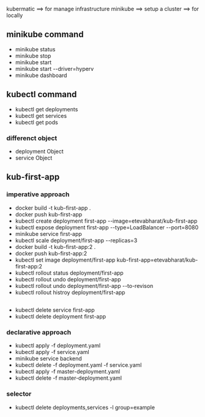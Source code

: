 kubermatic ==> for manage infrastructure
minikube ==> setup a cluster ==> for locally

## minikube command
* minikube status
* minikube stop
* minikube start
* minikube start --driver=hyperv
* minikube dashboard

## kubectl command
* kubectl get deployments
* kubectl get services
* kubectl get pods


### differenct object
* deployment Object
* service Object


## kub-first-app
### imperative approach
* docker build -t kub-first-app .
* docker push kub-first-app
* kubectl create deployment first-app --image=etevabharat/kub-first-app
* kubectl expose deployment first-app --type=LoadBalancer --port=8080
* minikube service first-app
* kubectl scale deployment/first-app --replicas=3
* docker build -t kub-first-app:2 .
* docker push kub-first-app:2
* kubectl set image deployment/first-app kub-first-app=etevabharat/kub-first-app:2
* kubectl rollout status deployment/first-app
* kubectl rollout undo deployment/first-app
* kubectl rollout undo deployment/first-app --to-revison
* kubectl rollout histroy deployment/first-app

##
* kubectl delete service first-app
* kubectl delete deployment first-app


### declarative approach
* kubectl apply -f deployment.yaml
* kubectl apply -f service.yaml
* minikube service backend
* kubectl delete -f deployment.yaml -f service.yaml
* kubectl apply -f master-deployment.yaml
* kubectl delete -f master-deployment.yaml


### selector
* kubectl delete deployments,services -l group=example
